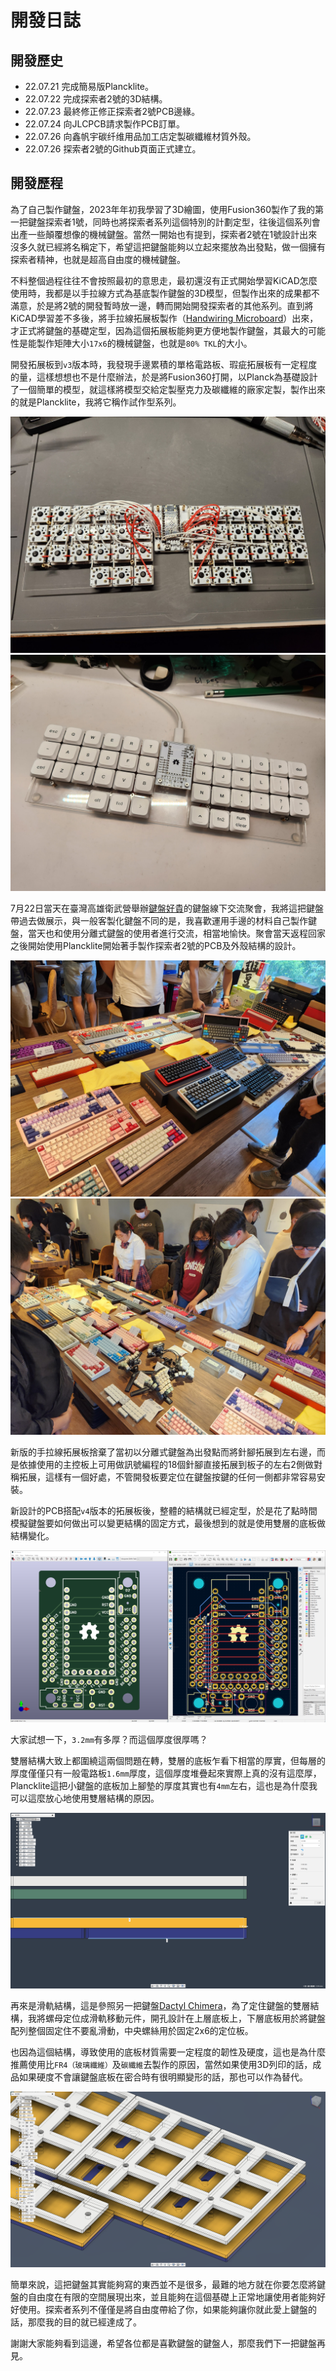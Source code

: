 # 開發日誌

## 開發歷史

- 22.07.21 完成簡易版Plancklite。
- 22.07.22 完成探索者2號的3D結構。
- 22.07.23 最終修正修正探索者2號PCB邊緣。
- 22.07.24 向JLCPCB請求製作PCB訂單。
- 22.07.26 向鑫帆宇碳纤维用品加工店定製碳纖維材質外殼。
- 22.07.26 探索者2號的Github頁面正式建立。

## 開發歷程

為了自己製作鍵盤，2023年年初我學習了3D繪圖，使用Fusion360製作了我的第一把鍵盤探索者1號，同時也將探索者系列這個特別的計劃定型，往後這個系列會出產一些顛覆想像的機械鍵盤。當然一開始也有提到，探索者2號在1號設計出來沒多久就已經將名稱定下，希望這把鍵盤能夠以立起來擺放為出發點，做一個擁有探索者精神，也就是超高自由度的機械鍵盤。

不料整個過程往往不會按照最初的意思走，最初還沒有正式開始學習KiCAD怎麼使用時，我都是以手拉線方式為基底製作鍵盤的3D模型，但製作出來的成果都不滿意，於是將2號的開發暫時放一邊，轉而開始開發探索者的其他系列。直到將KiCAD學習差不多後，將手拉線拓展板製作（[Handwiring Microboard](https://github.com/DreaM117er/Handwiring-Microboard)）出來，才正式將鍵盤的基礎定型，因為這個拓展板能夠更方便地製作鍵盤，其最大的可能性是能製作矩陣大小`17x6`的機械鍵盤，也就是`80% TKL`的大小。

開發拓展板到`v3`版本時，我發現手邊累積的單格電路板、瑕疵拓展板有一定程度的量，這樣想想也不是什麼辦法，於是將Fusion360打開，以Planck為基礎設計了一個簡單的模型，就這樣將模型交給定製壓克力及碳纖維的廠家定製，製作出來的就是Plancklite，我將它稱作試作型系列。

![plancklite](pic/plancklite-wiring.jpg)
![plancklite](pic/plancklite.jpg)

7月22日當天在臺灣高雄衛武營舉辦[鍵盤好貴](https://expensivekb.com/zh-hant/collections/keyboard)的鍵盤線下交流聚會，我將這把鍵盤帶過去做展示，與一般客製化鍵盤不同的是，我喜歡運用手邊的材料自己製作鍵盤，當天也和使用分離式鍵盤的使用者進行交流，相當地愉快。聚會當天返程回家之後開始使用Plancklite開始著手製作探索者2號的PCB及外殼結構的設計。

![meeting](pic/meeting-01.jpg)
![meeting](pic/meeting-02.jpg)

新版的手拉線拓展板捨棄了當初以分離式鍵盤為出發點而將針腳拓展到左右邊，而是依據使用的主控板上可用做訊號編程的18個針腳直接拓展到板子的左右2側做對稱拓展，這樣有一個好處，不管開發板要定位在鍵盤按鍵的任何一側都非常容易安裝。

新設計的PCB搭配`v4`版本的拓展板後，整體的結構就已經定型，於是花了點時間模擬鍵盤要如何做出可以變更結構的固定方式，最後想到的就是使用雙層的底板做結構變化。

![](pic/handwiring-microboard.png)

大家試想一下，`3.2mm`有多厚？而這個厚度很厚嗎？

雙層結構大致上都圍繞這兩個問題在轉，雙層的底板乍看下相當的厚實，但每層的厚度僅僅只有一般電路板`1.6mm`厚度，這個厚度堆疊起來實際上真的沒有這麼厚，Plancklite這把小鍵盤的底板加上腳墊的厚度其實也有`4mm`左右，這也是為什麼我可以這麼放心地使用雙層結構的原因。

![thinkness](pic/thickness.png)

再來是滑軌結構，這是參照另一把鍵盤[Dactyl Chimera](https://github.com/WolfIcefang/dactyl-chimera-keyboard)，為了定住鍵盤的雙層結構，我將螺母定位成滑軌移動元件，開孔設計在上層底板上，下層底板用於將鍵盤配列整個固定住不要亂滑動，中央螺絲用於固定2x6的定位板。

也因為這個結構，導致使用的底板材質需要一定程度的韌性及硬度，這也是為什麼推薦使用比`FR4（玻璃纖維）`及`碳纖維`去製作的原因，當然如果使用3D列印的話，成品如果硬度不會讓鍵盤底板在密合時有很明顯變形的話，那也可以作為替代。

![struction](pic/struction.png)

簡單來說，這把鍵盤其實能夠寫的東西並不是很多，最難的地方就在你要怎麼將鍵盤的自由度在有限的空間展現出來，並且能夠在這個基礎上正常地讓使用者能夠好好使用。探索者系列不僅僅是將自由度帶給了你，如果能夠讓你就此愛上鍵盤的話，那麼我的目的就已經達成了。

謝謝大家能夠看到這邊，希望各位都是喜歡鍵盤的鍵盤人，那麼我們下一把鍵盤再見。